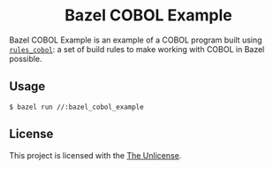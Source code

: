 <h1 align="center">Bazel COBOL Example</h1>

Bazel COBOL Example is an example of a COBOL program built using
[`rules_cobol`](https://github.com/Fuwn/rules_cobol): a set of build rules to
make working with COBOL in Bazel possible.

## Usage

```shell
$ bazel run //:bazel_cobol_example
```

## License

This project is licensed with the [The Unlicense](LICENSE).
